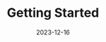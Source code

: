 ---
title: Getting Started
description: A guide on how to use this sveltekit + markdown blog.
date: '2023-12-16'
order: 1
tags:
  - SvelteKit
image: https://res.cloudinary.com/practicaldev/image/fetch/s--YFzS8yLr--/c_imagga_scale,f_auto,fl_progressive,h_720,q_auto,w_1280/https://dev-to-uploads.s3.amazonaws.com/uploads/articles/w9o5387e8s37g7r4i6dy.png
draft: false
---